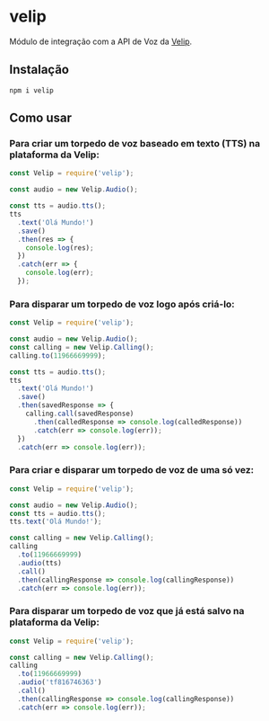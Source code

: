 # velip
Módulo de integração com a API de Voz da [Velip](http://www.velip.com.br).

## Instalação
```
npm i velip
```

## Como usar

### Para criar um torpedo de voz baseado em texto (TTS) na plataforma da Velip:
``` js
const Velip = require('velip');

const audio = new Velip.Audio();

const tts = audio.tts();
tts
  .text('Olá Mundo!')
  .save()
  .then(res => {
    console.log(res);
  })
  .catch(err => {
    console.log(err);
  });
```

### Para disparar um torpedo de voz logo após criá-lo:
``` js
const Velip = require('velip');

const audio = new Velip.Audio();
const calling = new Velip.Calling();
calling.to(11966669999);

const tts = audio.tts();
tts
  .text('Olá Mundo!')
  .save()
  .then(savedResponse => {
    calling.call(savedResponse)
      .then(calledResponse => console.log(calledResponse))
      .catch(err => console.log(err));
  })
  .catch(err => console.log(err));
```

### Para criar e disparar um torpedo de voz de uma só vez:
``` js
const Velip = require('velip');

const audio = new Velip.Audio();
const tts = audio.tts();
tts.text('Olá Mundo!');

const calling = new Velip.Calling();
calling
  .to(11966669999)
  .audio(tts)
  .call()
  .then(callingResponse => console.log(callingResponse))
  .catch(err => console.log(err));
```

### Para disparar um torpedo de voz que já está salvo na plataforma da Velip:
``` js
const Velip = require('velip');

const calling = new Velip.Calling();
calling
  .to(11966669999)
  .audio('tf816746363')
  .call()
  .then(callingResponse => console.log(callingResponse))
  .catch(err => console.log(err));
```
